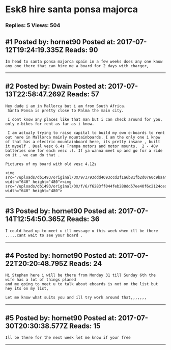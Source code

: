 # Esk8 hire santa ponsa majorca

### Replies: 5 Views: 504

## \#1 Posted by: hornet90 Posted at: 2017-07-12T19:24:19.335Z Reads: 90

```
Im head to santa ponsa majorca spain in a few weeks does any one know any one there that can hire me a board for 2 days with charger,
```

---
## \#2 Posted by: Dwain Posted at: 2017-07-13T22:58:47.269Z Reads: 57

```
Hey dude i am in Mallorca but i am from South Africa.
 Santa Ponsa is pretty close to Palma the main city.

 I dont know any places like that man but i can check around for you, only e-bikes for rent as far as i know.

 I am actualy trying to raise capital to build my own e-boards to rent out here in Mallorca mainly mountainboards. I am the only one i know of that has a electric mountainboard here, its pretty insane , built it myself . Dual vesc 6.4s Trampa motors and motor mounts,  2 - 40v batteries one for each vesc :). If ya wanna meet up and go for a ride on it , we can do that . 

Pictures of my board with old vesc 4.12s

<img src="/uploads/db1493/original/3X/9/3/93ddd4693ccd2f1a6b81fb2d0760c9baaf3fbd4b.jpg" width="640" height="480"><img src="/uploads/db1493/original/3X/f/6/f6283ff044feb288dd57ee40f6c2124ced76d75a.jpg" width="640" height="480">
```

---
## \#3 Posted by: hornet90 Posted at: 2017-07-14T12:54:50.365Z Reads: 36

```
I could head up to meet u ill message u this week when ill be there .....cant wait to see your board .
```

---
## \#4 Posted by: hornet90 Posted at: 2017-07-22T20:20:48.795Z Reads: 24

```
Hi Stephen here i will be there from Monday 31 till Sunday 6th the wife has a lot of things planed
and me going to meet u to talk about eboards is not on the list but hey its on my list,

Let me know what suits you and ill try work around that,,,,,,,
```

---
## \#5 Posted by: hornet90 Posted at: 2017-07-30T20:30:38.577Z Reads: 15

```
Ill be there for the next week let me know if your free
```

---
